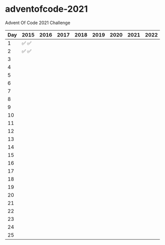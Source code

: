 # adventofcode-2021

Advent Of Code 2021 Challenge

| Day | 2015  | 2016 | 2017 | 2018 | 2019 | 2020 | 2021 | 2022 |
| --- | ----- | ---- | ---- | ---- | ---- | ---- | ---- | ---- |
| 1   | ✅ ✅ |      |      |      |      |      |      |      |
| 2   | ✅ ✅ |      |      |      |      |      |      |      |
| 3   |       |      |      |      |      |      |      |      |
| 4   |       |      |      |      |      |      |      |      |
| 5   |       |      |      |      |      |      |      |      |
| 6   |       |      |      |      |      |      |      |      |
| 7   |       |      |      |      |      |      |      |      |
| 8   |       |      |      |      |      |      |      |      |
| 9   |       |      |      |      |      |      |      |      |
| 10  |       |      |      |      |      |      |      |      |
| 11  |       |      |      |      |      |      |      |      |
| 12  |       |      |      |      |      |      |      |      |
| 13  |       |      |      |      |      |      |      |      |
| 14  |       |      |      |      |      |      |      |      |
| 15  |       |      |      |      |      |      |      |      |
| 16  |       |      |      |      |      |      |      |      |
| 17  |       |      |      |      |      |      |      |      |
| 18  |       |      |      |      |      |      |      |      |
| 19  |       |      |      |      |      |      |      |      |
| 20  |       |      |      |      |      |      |      |      |
| 21  |       |      |      |      |      |      |      |      |
| 22  |       |      |      |      |      |      |      |      |
| 23  |       |      |      |      |      |      |      |      |
| 24  |       |      |      |      |      |      |      |      |
| 25  |       |      |      |      |      |      |      |      |
